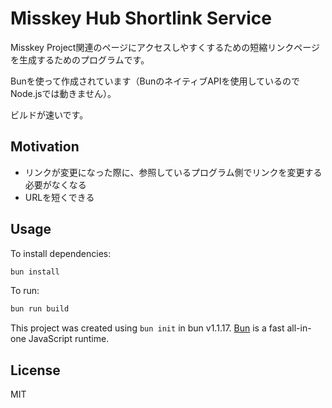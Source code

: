# Misskey Hub Shortlink Service

Misskey Project関連のページにアクセスしやすくするための短縮リンクページを生成するためのプログラムです。

Bunを使って作成されています（BunのネイティブAPIを使用しているのでNode.jsでは動きません）。

ビルドが速いです。

## Motivation

- リンクが変更になった際に、参照しているプログラム側でリンクを変更する必要がなくなる
- URLを短くできる

## Usage

To install dependencies:

```bash
bun install
```

To run:

```bash
bun run build
```

This project was created using `bun init` in bun v1.1.17. [Bun](https://bun.sh) is a fast all-in-one JavaScript runtime.

## License
MIT
